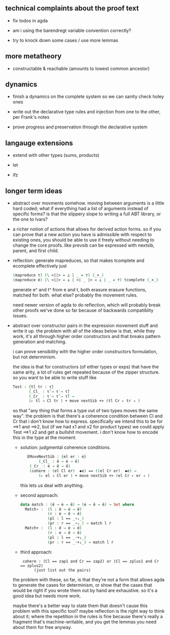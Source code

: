 technical complaints about the proof text
-----------------------------------------

- fix todos in agda

- am i using the barendregt variable convention correctly?

- try to knock down some cases / use more lemmas

more metatheory
---------------

- constructable & reachable (amounts to lowest common ancestor)

dynamics
--------

- finish a dynamics on the complete system so we can sanity check holey
  ones

- write out the declarative type rules and injection from one to the other,
  per Frank's notes

- prove progress and preservation through the declarative system


langauge extensions
-------------------

- extend with other types (sums, products)

- let

- ifz


longer term ideas
-----------------

- abstract over movments somehow. moving between arguments is a little hard
  coded; what if everything had a list of arguments instead of specific
  forms? is that the slippery slope to writing a full ABT library, or the
  one to lvars?

- a richer notion of actions that allows for derived action forms. so if
  you can prove that a new action you have is admissible with respect to
  existing ones, you should be able to use it freely without needing to
  change the core proofs. like prevsib can be expressed with nextsib,
  parent, and first child.

- reflection: generate mapreduces, so that makes tcomplete and ecomplete
  effectively just
    ```agda
    (mapreduce τ̇) (\ <||> = ⊥ | _ = ⊤) (_×_)
    (mapreduce ė) (\ <||> = ⊥ | <| _ |> = ⊥ | _ = ⊤) tcomplete (_×_)
    ```
  generate e^ and t^ from e and t, both erasure erasure functions, matched
  for both. what else? probably the movement rules.

  need newer version of agda to do reflection, which will probably break
  other proofs we've done so far because of backwards compatiblity issues.

- abstract over constructor pairs in the expression movement stuff and
  write it up. the problem with all of the ideas below is that, while they
  work, it's all through higher order constructors and that breaks pattern
  generation and matching.

  i can prove sensibility with the higher order constructors formulation,
  but not determinism.

  the idea is that for constructors (of either types or exps) that have the
  same arity, a lot of rules get repeated because of the zipper
  structure. so you want to be able to write stuff like

    ```agda
    Test : {tl tr : τ̇}
           (_Cl_ : τ̂ → τ̇ → τ̂)
           (_Cr_ : τ̇ → τ̂ → τ̂) →
           (▹ tl ◃ Cl tr ) + move nextSib +> (tl Cr ▹ tr ◃ )
    ```

  so that "any thing that forms a type out of two types moves the same
  way". the problem is that there's a coherence condition between Cl and Cr
  that i don't know how to express. specifically we intend this to be for
  ==>1 and ==>2, but (if we had x1 and x2 for product types) we could apply
  Test ==>1 x2 and get a bullshit movement. i don't know how to encode this
  in the type at the moment.

  * solution: judgmental coherence conditions.
    ```agda
       EMoveNextSib : {el er : ė}
            (_Cl_ : ê → ė → ê)
  	    (_Cr_ : ė → ê → ê)
   	    (cohere : (el Cl er)  ◆e) == ((el Cr er)  ◆e) →
            (▹ el ◃ Cl er ) + move nextSib +> (el Cr ▹ er ◃ )
     ```
     this lets us deal with anything.

  * second approach:

    ```agda
    data match : (ê → ė → ê) → (ė → ê → ê) → Set where
      Match∘ :  (l : ê → ė → ê)
                (r : ė → ê → ê)
                (pl : l == _∘₁_)
                (pr : r == _∘₂_) → match l r
      Match+ :  (l : ê → ė → ê)
                (r : ė → ê → ê)
                (pl : l == _·+₁_)
                (pr : r == _·+₂_) → match l r
    ```

  * third approach:
    ```
     cohere : (Cl == zap1 and Cr == zap2) or (Cl == zplus1 and Cr == zplus2)
     	  (just list out the pairs)
    ```

  the problem with these, so far, is that they're not a form that allows
  agda to generate the cases for determinism, or show that the cases that
  would be right if you wrote them out by hand are exhaustive. so it's a
  good idea but needs more work.

  maybe there's a better way to state them that doesn't cause this problem
  with this specific tool? maybe reflection is the right way to think about
  it; where the repetition in the rules is fine because there's really a
  fragment that's machine-writable, and you get the lemmas you need about
  them for free anyway.
